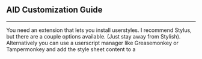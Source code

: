 ## AID Customization Guide
***
You need an extension that lets you install userstyles. I recommend Stylus, but there are a couple options available. (Just stay away from Stylish). Alternatively you can use a userscript manager like Greasemonkey or Tampermonkey and add the style sheet content to a <style> tag and the tag to the page.
 
---
Some links and tips:
* Collection of themes for those that just want something pre-made: https://pastebin.com/qFJj9SPn
* If you want to edit something that isn't available in the css below, hit CTRL+SHIFT+C on your browser and click on the element you wanna change. Use selectors (https://www.tutorialrepublic.com/css-tutorial/css-selectors.php) to target the element you found and give it the properties (https://www.tutorialrepublic.com/css-reference/css3-properties.php) you want.
* You can get pretty far just botching CSS because it's really simple, but if you need a more detailed guide for CSS I recommend this https://www.codecademy.com/learn/learn-css
* The old userstyle (do not use this, just here for reference): https://pastebin.com/2z5t4JXf
---
 
Guide for Stylus:
 
1. Go to https://play.aidungeon.io/
2. Click the Stylus button and click "Write style for play.aidungeon.io"
3. Copy the text at the bottom into the window that pops up.
4. Read the comments and edit what you wish and save.
 
Copy this into Stylus:
 
``` css 
* {
    font-family: "Arial" !important;
    color: #87d27f !important; /* ----> Click the box to pick text a color */
    text-shadow: -1px 1px 0 #000, 1px 1px 0 #000, 1px -1px 0 #000, -1px -1px 0 #000; /* ----> Text outline, remove this line if you don't want an outline */
}
 
a {
    color: #bdf9b7 !important; /* ----> Link colors */
}
 
/* background */
div[style*="padding-left: 90px"], div[style*="display: flex; justify-content: flex-start; padding-bottom: 40px; padding-top: 64px"] {
    background-image: 
        linear-gradient(#0009,#0009) /* Darkens the background image somewhat to make it more readable, remove this line if you don't need it. Play around with the opacity to make it more or less dark. */
        ,url(https://7themes.su/_ph/4/437814529.gif) /* Replace the url with whatever background image you want, delete this line entirely if you just want a solid color background */
        !important;
    background-color: #333 !important; /* ----> Click the box to pick a background color */
    background-size: cover; /* ----> Size of the background, cover will make it fullscreen. Change to a percentage if you want a tiling background image */
    background-position: center ; /* ----> Background position. Other options: top, right, bottom, left */
}
 
body {
    background-color: #111 !important; /* ----> Loading screen background, keep dark so you don't get blinded when loading the page. Shouldn't be visible anywhere else */
}
 
/* Buttons */
 
div[style*="border-radius: 10px; justify-content: flex-start; margin: 2px 5px; padding: 8px;"], div[style*="border-radius: 5px; height: 30px; width: auto;"], .css-901oao[style*="background-image: linear-gradient"] {
    background-color: #0000004d !important; /* ----> Changes the background color of the in-game buttons (And also the "Continue" button) */
    background-image: none !important; /* ----> Removes the gradient from the do/say/story button */
}
 
div[style*="max-width: 450px;"] {
    background-color: #0000004d !important; /* ----> Changes the background color of the main menu buttons (Except for "Continue" button which inherents background color from above) */
}
 
/* Input Box */
 
.css-901oao.r-1d5kdc7.r-18u37iz[style*="border-radius: 8px; border-width: 1.5px; margin-right: 10px; min-height: 45px;"] {
    border-color: #0000004d !important; /* ----> Changes the border color of the input box */
}
 
.css-1cwyjr8.r-1d5kdc7.r-1ag4vb1::placeholder {
    color: #87d27f3b !important; /* ----> Changes the input placeholder text color */
}
 
/* Scrollbar */
 
.css-901oao.r-1d5kdc7[style*="padding-right"] {
    padding-right: 0px !important; /* ----> Removes some padding so the scrollbar is on the edge of the window instead of floating 90 pixels off the edge. */
}
 
/* Scrollbar styling (Chromium) */
 
*::-webkit-scrollbar {
    width: 6px !important; /* ----> Scrollbar width in pixels */
}
*::-webkit-scrollbar-track {
    background: #0000007d !important; /* ----> Scrollbar track color */
}
*::-webkit-scrollbar-thumb {
    background: #87d27f !important; /* ----> Scrollbar color */
}
*::-webkit-scrollbar-thumb:active {
    background: #5a8e54 !important; /* ----> Scrollbar color while in use */
}
 
/* Scrollbar styling (Firefox) */
 
* {
  scrollbar-color: #87d27f #0000007d; /* ----> Scrollbar color followed by track color. */
  scrollbar-width: auto; /* Scrollbar width. Other options: auto, none */
}
 
/* right sidebar */
 
.r-1pi2tsx.css-901oao[style*="width: 256px; z-index: 101;"] {
    background-color: #5a8e5426 !important;
}
 
/* left sidebar */
 
.css-901oao.r-150rngu.r-1d5kdc7.r-eqz5dr.r-16y2uox.r-1wbh5a2.r-11yh6sk.r-1rnoaur.r-1sncvnh[style*="3px 0px 5px;"] {
    background-color :#5a8e5426 !important; /* ----> Background color */
    box-shadow: #5a8e543b 3px 0px 5px !important; /* ----> Drop shadow color */
}
 
.r-1p0dtai.r-u8s1d.r-ipm5af.r-417010.css-901oao[style*="border-right-color"] {
    background-color: #0000 !important; /* ----> Background color again, leave transparant and just use the one above */
    border-right-color: #5a8e5426 !important; /* ----> Border color */
}
 
.css-901oao[style*="border-bottom-width: 1.5px;"] {
    border-bottom-color: #5a8e5426 !important; /* ----> Divider color */
}
 
/* Explore and My Stuff */
 
.css-18t94o4.css-901oao.r-1loqt21.r-1otgn73.r-eafdt9.r-1i6wzkk.r-lrvibr[style*="display: flex;"]
{
    background-color: #0f150e !important; /* ----> Background color of scenarios and adventures. Don't make this transparent, will show the Continue/New game buttons behind it. */
    border-color: #00000061 !important; /* ----> Border color of scenarios and adventures. */
}
 
div[style*="border-radius: 25px; height: 60px; margin-right: 0px; margin-left: 0px; margin-top: 10px; width: auto;"] {
    background-color: #0000006e !important; /* ----> Create Scenario button background */
}
 
/* misc colors */
 
*[style*="background-color: rgb(59, 59, 59)"] {
    background-color: #0000006b !important; /* ----> Replaces all the grey colors (Setting buttons, My stuff/Explore buttons and search bar, maybe some more stuff) */
}
 
*[style*="background-color: rgb(0, 150, 136)"] {
    background-color: #87d27f !important; /* ----> Replaces the settings toggle button colors */
}
 
*[style*="background-color: rgb(163, 211, 207)"] {
    background-color: #0000006e !important; /* ----> Replaces the settings toggle button bar colors */
}
 
/* Don't touch these */
div[style*="border-radius: 5px; height: 30px; width: auto;"] {
    background-color: #0000 !important;
}
 
*[style*="font-family: MaterialCommunityIcons"] {
    font-family: "MaterialCommunityIcons" !important;
} 
 
*[style*="FontAwesome"] {
    font-family: "FontAwesome" !important;
}
 
.r-1d5kdc7 {
    background-color: #0000 !important;
}
```
